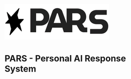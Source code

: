 # ![PARS Logo](https://raw.githubusercontent.com/VaidikKhurana/pars/refs/heads/main/assets/images/pars-logo-bgr.png)

# PARS - Personal AI Response System

